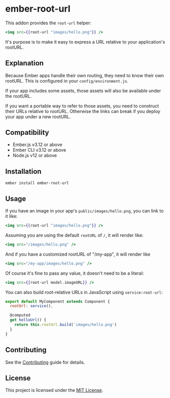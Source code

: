 ember-root-url
==============================================================================

This addon provides the `root-url` helper:

```hbs
<img src={{root-url "images/hello.png"}} />
```

It's purpose is to make it easy to express a URL relative to your application's rootURL.

Explanation
------------------------------------------------------------------------------

Because Ember apps handle their own routing, they need to know their own rootURL. This is configured in your `config/environment.js`.

If your app includes some assets, those assets will also be available under the rootURL.

If you want a portable way to refer to those assets, you need to construct their URLs relative to rootURL. Otherwise the links can break if you deploy your app under a new rootURL.





Compatibility
------------------------------------------------------------------------------

* Ember.js v3.12 or above
* Ember CLI v3.12 or above
* Node.js v12 or above


Installation
------------------------------------------------------------------------------

```
ember install ember-root-url
```


Usage
------------------------------------------------------------------------------

If you have an image in your app's `public/images/hello.png`, you can link to it like:

```hbs
<img src={{root-url "images/hello.png"}} />
```

Assuming you are using the default `rootURL` of `/`, it will render like:

```hbs
<img src="/images/hello.png" />
```

And if you have a customized rootURL of "/my-app", it will render like

```hbs
<img src="/my-app/images/hello.png" />
```

Of course it's fine to pass any value, it doesn't need to be a literal:

```hbs
<img src={{root-url model.imageURL}} />
```

You can also build root-relative URLs in JavaScript using `service:root-url`:

```js
export default MyComponent extends Component {
  rootUrl: service(),

  @computed
  get helloUrl() {
    return this.rootUrl.build('images/hello.png')
  }
}
```


Contributing
------------------------------------------------------------------------------

See the [Contributing](CONTRIBUTING.md) guide for details.


License
------------------------------------------------------------------------------

This project is licensed under the [MIT License](LICENSE.md).
